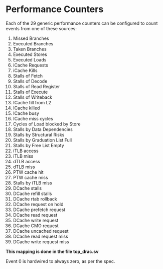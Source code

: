 # Performance Counters

Each of the 29 generic performance counters can be configured to count events from one of these sources:

1. Missed Branches
2. Executed Branches
3. Taken Branches
4. Executed Stores
5. Executed Loads
6. iCache Requests
7. iCache Kills
8. Stalls of Fetch
9. Stalls of Decode
10. Stalls of Read Register
11. Stalls of Execute
12. Stalls of Writeback
13. ICache fill from L2
14. ICache killed 
15. ICache busy
16. ICache miss cycles
17. Cycles of Load blocked by Store
18. Stalls by Data Dependencies
19. Stalls by Structural Risks
20. Stalls by Graduation List Full
21. Stalls by Free List Empty
22. iTLB access
23. iTLB miss
24. dTLB access
25. dTLB miss
26. PTW cache hit
27. PTW cache miss
28. Stalls by iTLB miss
29. DCache stalls
30. DCache refill stalls
31. DCache rtab rollback
32. DCache request on hold
33. DCache prefetch request
34. DCache read request
35. DCache write request
36. DCache CMO request
37. DCache uncached request
38. DCache read request miss
39. DCache write request miss

**This mapping is done in the file top_drac.sv**

Event 0 is hardwired to always zero, as per the spec.

